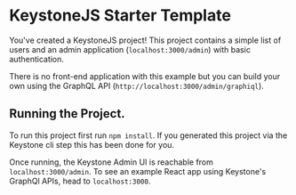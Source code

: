 # KeystoneJS Starter Template

You've created a KeystoneJS project! This project contains a simple list of users and an admin application (`localhost:3000/admin`) with basic authentication.

There is no front-end application with this example but you can build your own using the GraphQL API (`http://localhost:3000/admin/graphiql`).

## Running the Project.

To run this project first run `npm install`. If you generated this project via the Keystone cli step this has been done for you.

Once running, the Keystone Admin UI is reachable from `localhost:3000/admin`. To see an example React app using Keystone's GraphQl APIs, head to `localhost:3000`.
